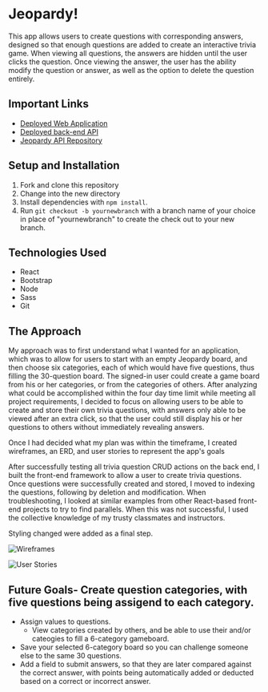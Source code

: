 # Jeopardy!
This app allows users to create questions with corresponding answers, designed so that enough questions are added to create an interactive trivia game. When viewing all questions, the answers are hidden until the user clicks the question. Once viewing the answer, the user has the ability modify the question or answer, as well as the option to delete the question entirely.

## Important Links
  - [Deployed Web Application](https://tylerr36.github.io/jeopardy-client/)
  - [Deployed back-end API](https://secure-plains-22928.herokuapp.com/)
  - [Jeopardy API Repository](https://github.com/tylerr36/jeopardy-api)

## Setup and Installation
1. Fork and clone this repository
2. Change into the new directory
3. Install dependencies with `npm install`.
4. Run `git checkout -b yournewbranch` with a branch name of your choice in place of "yournewbranch" to create the check out to your new branch.

## Technologies Used
  - React
  - Bootstrap
  - Node
  - Sass
  - Git

## The Approach
My approach was to first understand what I wanted for an application, which was to allow for users to start with an empty Jeopardy board, and then choose six categories, each of which would have five questions, thus filling the 30-question board. The signed-in user could create a game board from his or her categories, or from the categories of others. After analyzing what could be accomplished within the four day time limit while meeting all project requirements, I decided to focus on allowing users to be able to create and store their own trivia questions, with answers only able to be viewed after an extra click, so that the user could still display his or her questions to others without immediately revealing answers.

Once I had decided what my plan was within the timeframe, I created wireframes, an ERD, and user stories to represent the app's goals

After successfully testing all trivia question CRUD actions on the back end, I built the front-end framework to allow a user to create trivia questions. Once questions were successfully created and stored, I moved to indexing the questions, following by deletion and modification. When troubleshooting, I looked at similar examples from other React-based front-end projects to try to find parallels. When this was not successful, I used the collective knowledge of my trusty classmates and instructors.

Styling changed were added as a final step.

![Wireframes](https://i.imgur.com/prkXnkM.jpg)

![User Stories](https://i.imgur.com/cI2JEQO.png)

## Future Goals- Create question categories, with five questions being assigend to each category.
- Assign values to questions.
  - View categories created by others, and be able to use their and/or cateogies to fill a 6-category gameboard.
 - Save your selected 6-category board so you can challenge someone else to the same 30 questions.
 - Add a field to submit answers, so that they are later compared against the correct answer, with points being automatically added or deducted based on a correct or incorrect answer.
